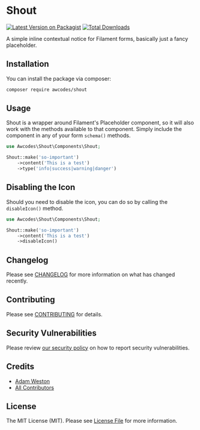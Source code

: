 # Shout

[![Latest Version on Packagist](https://img.shields.io/packagist/v/awcodes/shout.svg?style=flat-square)](https://packagist.org/packages/awcodes/shout)
[![Total Downloads](https://img.shields.io/packagist/dt/awcodes/shout.svg?style=flat-square)](https://packagist.org/packages/awcodes/shout)

A simple inline contextual notice for Filament forms, basically just a fancy placeholder.

## Installation

You can install the package via composer:

```bash
composer require awcodes/shout
```

## Usage

Shout is a wrapper around Filament's Placeholder component, so it will also work with the methods available to that component. Simply include the component in any of your form `schema()` methods.

```php
use Awcodes\Shout\Components\Shout;

Shout::make('so-important')
    ->content('This is a test')
    ->type('info|success|warning|danger')
```

## Disabling the Icon

Should you need to disable the icon, you can do so by calling the `disableIcon()` method.

```php
use Awcodes\Shout\Components\Shout;

Shout::make('so-important')
    ->content('This is a test')
    ->disableIcon()
```

## Changelog

Please see [CHANGELOG](CHANGELOG.md) for more information on what has changed recently.

## Contributing

Please see [CONTRIBUTING](.github/CONTRIBUTING.md) for details.

## Security Vulnerabilities

Please review [our security policy](../../security/policy) on how to report security vulnerabilities.

## Credits

- [Adam Weston](https://github.com/awcodes)
- [All Contributors](../../contributors)

## License

The MIT License (MIT). Please see [License File](LICENSE.md) for more information.
